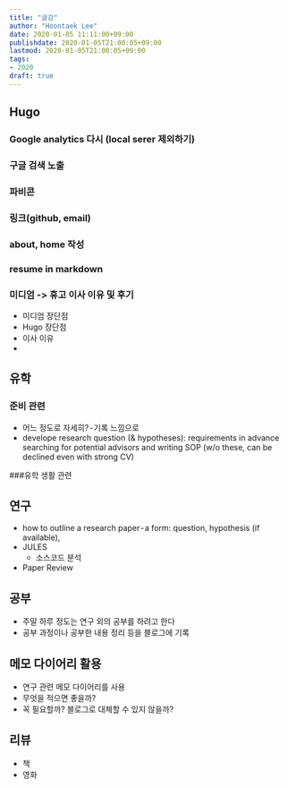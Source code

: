 ```yaml
---
title: "글감"
author: "Hoontaek Lee"
date: 2020-01-05 11:11:00+09:00
publishdate: 2020-01-05T21:00:05+09:00
lastmod: 2020-01-05T21:00:05+09:00
tags:
- 2020
draft: true
---
```


## Hugo

### Google analytics 다시 (local serer 제외하기)
### 구글 검색 노출
### 파비콘
### 링크(github, email)
### about, home 작성
### resume in markdown
### 미디엄 -> 휴고 이사 이유 및 후기
- 미디엄 장단점
- Hugo 장단점
- 이사 이유
-

## 유학

### 준비 관련
- 어느 정도로 자세히? - 기록 느낌으로
- develope research question (& hypotheses): requirements in advance searching for potential advisors and writing SOP (w/o these, can be declined even with strong CV)

###유학 생활 관련

## 연구
- how to outline a research paper - a form: question, hypothesis (if available), 
- JULES
  - 소스코드 분석
- Paper Review

## 공부
- 주말 하루 정도는 연구 외의 공부를 하려고 한다
- 공부 과정이나 공부한 내용 정리 등을 블로그에 기록

## 메모 다이어리 활용
- 연구 관련 메모 다이어리를 사용
- 무엇을 적으면 좋을까?
- 꼭 필요할까? 블로그로 대체할 수 있지 않을까?

## 리뷰

- 책
- 영화

